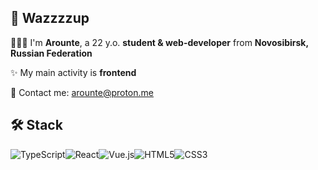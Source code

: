 ## 🥴 **Wazzzzup**

🧑🏼‍💻 I'm **Arounte**, a 22 y.o. **student & web-developer** from
**Novosibirsk, Russian Federation**

✨ My main activity is **frontend**

💌 Contact me: [arounte@proton.me](mailto:arounte@proton.me)


## 🛠 Stack

![TypeScript](https://img.shields.io/badge/typescript-%23007ACC.svg?style=for-the-badge&logo=typescript&logoColor=white)![React](https://img.shields.io/badge/react-%2320232a.svg?style=for-the-badge&logo=react&logoColor=%2361DAFB)![Vue.js](https://img.shields.io/badge/vuejs-%2335495e.svg?style=for-the-badge&logo=vuedotjs&logoColor=%234FC08D)![HTML5](https://img.shields.io/badge/html5-%23E34F26.svg?style=for-the-badge&logo=html5&logoColor=white)![CSS3](https://img.shields.io/badge/css3-%231572B6.svg?style=for-the-badge&logo=css3&logoColor=white)
